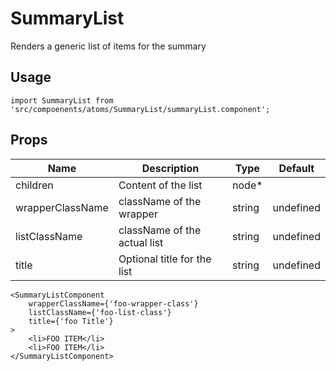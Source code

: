# SummaryList
Renders a generic list of items for the summary

## Usage

```
import SummaryList from 'src/compoenents/atoms/SummaryList/summaryList.component';
```

## Props


| Name | Description | Type | Default |
|------|-------------|------|---------|
| children | Content of the list | node* |  |
| wrapperClassName | className of the wrapper | string | undefined |
| listClassName | className of the actual list | string | undefined |
| title | Optional title for the list | string | undefined |

```
<SummaryListComponent 
    wrapperClassName={'foo-wrapper-class'}
    listClassName={'foo-list-class'}
    title={'foo Title'}
>
    <li>FOO ITEM</li>
    <li>FOO ITEM</li>
</SummaryListComponent>
```